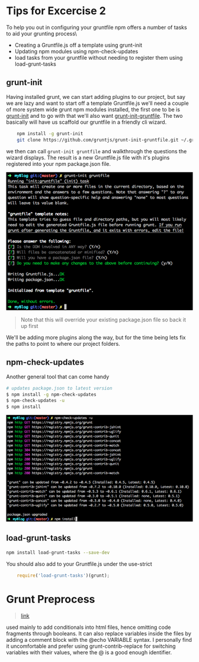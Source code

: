 Tips for Excercise 2
=========

To help you out in configuring your gruntfile npm offers a number of tasks to aid your grunting process\

  - Creating a Gruntfile.js off a template using grunt-init
  - Updating npm modules using npm-check-updates
  - load tasks from your gruntfile without needing to register them using load-grunt-tasks

grunt-init
----

Having installed grunt, we can start adding plugins to our project, but say we are lazy and want to start off a template Gruntfile.js we'll need a couple of more system wide grunt npm modules installed, the first one to be is [grunt-init] and to go with that we'll also want [grunt-init-gruntfile]. The two basically will have us scaffold our gruntfile in a friendly cli wizard.
````sh
    npm install -g grunt-init
	git clone https://github.com/gruntjs/grunt-init-gruntfile.git ~/.grunt-init/gruntfile
````
we then can call ``grunt-init gruntfile`` and walkthrough the questions the wizard displays. The result is a new Gruntfile.js file with it's plugins registered into your npm package.json file.

![Alt text](https://raw.githubusercontent.com/hamecoded/myBlog/master/doc/exercises/img/grunt-gen.png "Gruntfile through wizard")

> Note that this will override your existing package.json file so back it up first

We'll be adding more plugins along the way, but for the time being lets fix the paths to point to where our project folders.


npm-check-updates
----

Another general tool that can come handy
````sh
# updates package.json to latest version
$ npm install -g npm-check-updates
$ npm-check-updates -u
$ npm install
````
![Alt text](https://raw.githubusercontent.com/hamecoded/myBlog/master/doc/exercises/img/npm-update.png "Updates package.json modules to latest versions")

load-grunt-tasks
----

```sh
npm install load-grunt-tasks --save-dev
```
You should also add to your Gruntfile.js under the use-strict

```js
    require('load-grunt-tasks')(grunt);
```

# Grunt Preprocess
>[link](https://github.com/jsoverson/grunt-preprocess)

used mainly to add conditionals into html files, hence omitting code fragments through booleans.
It can also replace variables inside the files by adding a comment block with the @echo VARIABLE syntax. I personally find it uncomfortable and prefer using grunt-contrib-replace for switching variables with their values, where the @ is a good enough identifier.

[grunt-init]:http://gruntjs.com/project-scaffolding
[grunt-init-gruntfile]:https://github.com/gruntjs/grunt-init-gruntfile
[jsHint]:http://www.jshint.com/docs/
[here]:https://github.com/jshint/jshint/blob/master/examples/.jshintrc

